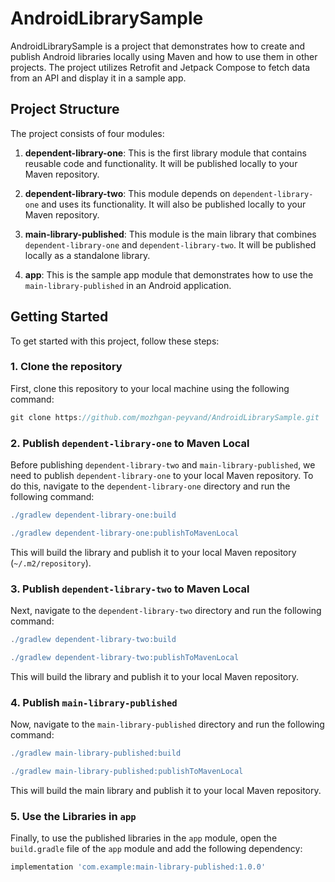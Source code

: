 # AndroidLibrarySample

AndroidLibrarySample is a project that demonstrates how to create and publish Android libraries locally using Maven and how to use them in other projects. The project utilizes Retrofit and Jetpack Compose to fetch data from an API and display it in a sample app.

## Project Structure

The project consists of four modules:

1. **dependent-library-one**: This is the first library module that contains reusable code and functionality. It will be published locally to your Maven repository.

2. **dependent-library-two**: This module depends on `dependent-library-one` and uses its functionality. It will also be published locally to your Maven repository.

3. **main-library-published**: This module is the main library that combines `dependent-library-one` and `dependent-library-two`. It will be published locally as a standalone library.

4. **app**: This is the sample app module that demonstrates how to use the `main-library-published` in an Android application.

## Getting Started

To get started with this project, follow these steps:

### 1. Clone the repository

First, clone this repository to your local machine using the following command:
```groovy
git clone https://github.com/mozhgan-peyvand/AndroidLibrarySample.git
```
### 2. Publish `dependent-library-one` to Maven Local

Before publishing `dependent-library-two` and `main-library-published`, we need to publish `dependent-library-one` to your local Maven repository. To do this, navigate to the `dependent-library-one` directory and run the following command:
```groovy
./gradlew dependent-library-one:build
```
```groovy
./gradlew dependent-library-one:publishToMavenLocal
```
This will build the library and publish it to your local Maven repository (`~/.m2/repository`).

### 3. Publish `dependent-library-two` to Maven Local

Next, navigate to the `dependent-library-two` directory and run the following command:
```groovy
./gradlew dependent-library-two:build
```
```groovy
./gradlew dependent-library-two:publishToMavenLocal
```
This will build the library and publish it to your local Maven repository.

### 4. Publish `main-library-published`

Now, navigate to the `main-library-published` directory and run the following command:
```groovy
./gradlew main-library-published:build
```
```groovy
./gradlew main-library-published:publishToMavenLocal
```
This will build the main library and publish it to your local Maven repository.
‍‍
### 5. Use the Libraries in `app`

Finally, to use the published libraries in the `app` module, open the `build.gradle` file of the `app` module and add the following dependency:

```gradle
implementation 'com.example:main-library-published:1.0.0'
```
